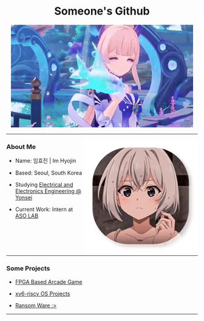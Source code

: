 <div>

<h1 align="center"> Someone's Github </h1>
<p align="center">
<img src="./img/kokomi-banner.gif" alt="Image" />  
</p>  


---  

<img src="./img/Profile-elaina.png" width="300" align="right" />

### About Me
- Name: 임효진 | Im Hyojin

- Based: Seoul, South Korea

- Studying [Electrical and Electronics Engineering @ Yonsei](https://ee.yonsei.ac.kr)

- Current Work: Intern at [ASO LAB](https://sites.google.com/view/asolabysu/home)
<br/>
<br/>
<br/>
<br/>

---


### Some Projects

- [FPGA Based Arcade Game](https://github.com/dsa-shua/kimochi-penguin)

- [xv6-riscv OS Projects](https://github.com/dsa-shua/xv6-riscv-projects)

- [Ransom Ware :>](https://github.com/dsa-shua/omoshiroii-software)

---

<!-- 
<img src="./img/Waifu-elainaa.png" width="300" align="right" />
<br/>
<img src="./img/Repo-elaina.png" width="500" />
<br/>

<img src="./img/banner-elainaa.png" width="500" /><br/>
-->
</div>
